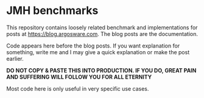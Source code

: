 # JMH benchmarks

This repository contains loosely related benchmark and implementations for posts at <https://blog.argosware.com>. The blog posts are the documentation.

Code appears here before the blog posts. If you want explanation for something, write me and I may give a quick explanation or make the post earlier.

**DO NOT COPY & PASTE THIS INTO PRODUCTION. IF YOU DO, <inst>GREAT PAIN AND SUFFERING WILL FOLLOW YOU FOR ALL ETERNITY</ins>**

Most code here is only useful in very specific use cases. 
